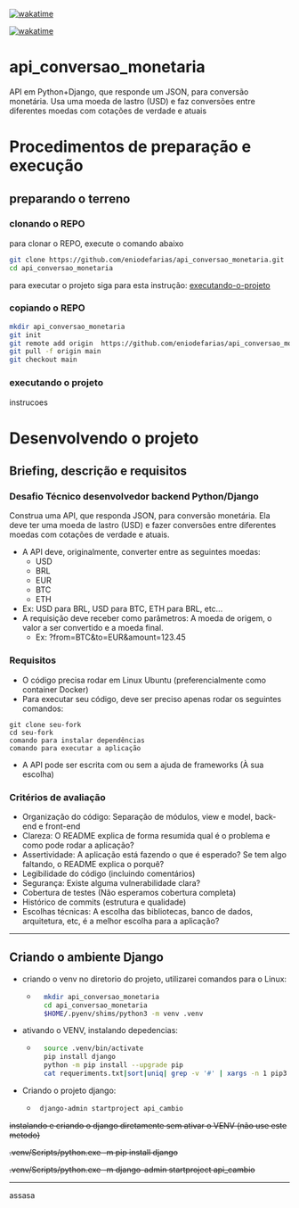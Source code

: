 <a href="https://wakatime.com/badge/user/739793a6-a4fb-4d88-b1e6-f79a9182d930/project/018e5da1-a102-4172-9bd4-4d61e140e96c"><img src="https://wakatime.com/badge/user/739793a6-a4fb-4d88-b1e6-f79a9182d930/project/018e5da1-a102-4172-9bd4-4d61e140e96c.svg" alt="wakatime"></a>

<a href="https://wakatime.com/badge/user/739793a6-a4fb-4d88-b1e6-f79a9182d930/project/018e5da1-a102-4172-9bd4-4d61e140e96c"><img src="https://wakatime.com/badge/user/739793a6-a4fb-4d88-b1e6-f79a9182d930/project/018e5da1-a102-4172-9bd4-4d61e140e96c.svg" alt="wakatime"></a>

# api_conversao_monetaria
API em Python+Django, que responde um JSON, para conversão monetária. Usa uma moeda de lastro (USD) e faz conversões entre diferentes moedas com cotações de verdade e atuais


# Procedimentos de preparação e execução

## preparando o terreno


### clonando o REPO
para clonar o REPO, execute o comando abaixo
```bash
git clone https://github.com/eniodefarias/api_conversao_monetaria.git
cd api_conversao_monetaria
```
para executar o projeto siga para esta instrução: [executando-o-projeto](#executando-o-projeto)


### copiando o REPO
```bash
mkdir api_conversao_monetaria
git init
git remote add origin  https://github.com/eniodefarias/api_conversao_monetaria.git 
git pull -f origin main
git checkout main
```

### executando o projeto
instrucoes


# Desenvolvendo o projeto

## Briefing, descrição e requisitos
### Desafio Técnico desenvolvedor backend Python/Django
Construa uma API, que responda JSON, para conversão monetária. Ela deve ter uma moeda de lastro (USD) e fazer conversões entre diferentes moedas com cotações de verdade e atuais.
 - A API deve, originalmente, converter entre as seguintes moedas:
   - USD
   - BRL
   - EUR
   - BTC
   - ETH
 - Ex: USD para BRL, USD para BTC, ETH para BRL, etc...
 - A requisição deve receber como parâmetros: A moeda de origem, o valor a ser convertido e a moeda final.
   - Ex: ?from=BTC&to=EUR&amount=123.45

### Requisitos
 - O código precisa rodar em Linux Ubuntu (preferencialmente como container Docker)
 - Para executar seu código, deve ser preciso apenas rodar os seguintes comandos:
```text
git clone seu-fork
cd seu-fork
comando para instalar dependências
comando para executar a aplicação 
 ```
 - A API pode ser escrita com ou sem a ajuda de frameworks (À sua escolha)

### Critérios de avaliação
 - Organização do código: Separação de módulos, view e model, back-end e front-end
 - Clareza: O README explica de forma resumida qual é o problema e como pode rodar
a aplicação?
 - Assertividade: A aplicação está fazendo o que é esperado? Se tem algo faltando, o README explica o porquê?
 - Legibilidade do código (incluindo comentários)
 - Segurança: Existe alguma vulnerabilidade clara?
 - Cobertura de testes (Não esperamos cobertura completa)
 - Histórico de commits (estrutura e qualidade)
 - Escolhas técnicas: A escolha das bibliotecas, banco de dados, arquitetura, etc, é a melhor escolha para a aplicação?

---

 ## Criando o ambiente Django

 - criando o venv no diretorio do projeto, utilizarei comandos para o Linux:
   -  ```bash
        mkdir api_conversao_monetaria
        cd api_conversao_monetaria
        $HOME/.pyenv/shims/python3 -m venv .venv
        ```

 - ativando o VENV, instalando depedencias:
   -  ```bash
        source .venv/bin/activate
        pip install django
        python -m pip install --upgrade pip
        cat requeriments.txt|sort|uniq| grep -v '#' | xargs -n 1 pip3 install
        ```

 - Criando o projeto django:
   - ```bash
      django-admin startproject api_cambio 
      ```

  ~~instalando e criando o django diretamente sem ativar o VENV (não use este metodo)~~

  ~~.venv/Scripts/python.exe -m pip install django~~

  ~~.venv/Scripts/python.exe -m django-admin startproject api_cambio~~

---


assasa
